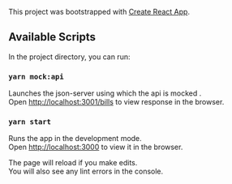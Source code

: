 This project was bootstrapped with [Create React App](https://github.com/facebook/create-react-app).

## Available Scripts

In the project directory, you can run:

### `yarn mock:api`

Launches the json-server using which the api is mocked .<br />
Open [http://localhost:3001/bills](http://localhost:3001/bills) to view response in the browser.

### `yarn start`

Runs the app in the development mode.<br />
Open [http://localhost:3000](http://localhost:3000) to view it in the browser.

The page will reload if you make edits.<br />
You will also see any lint errors in the console.


